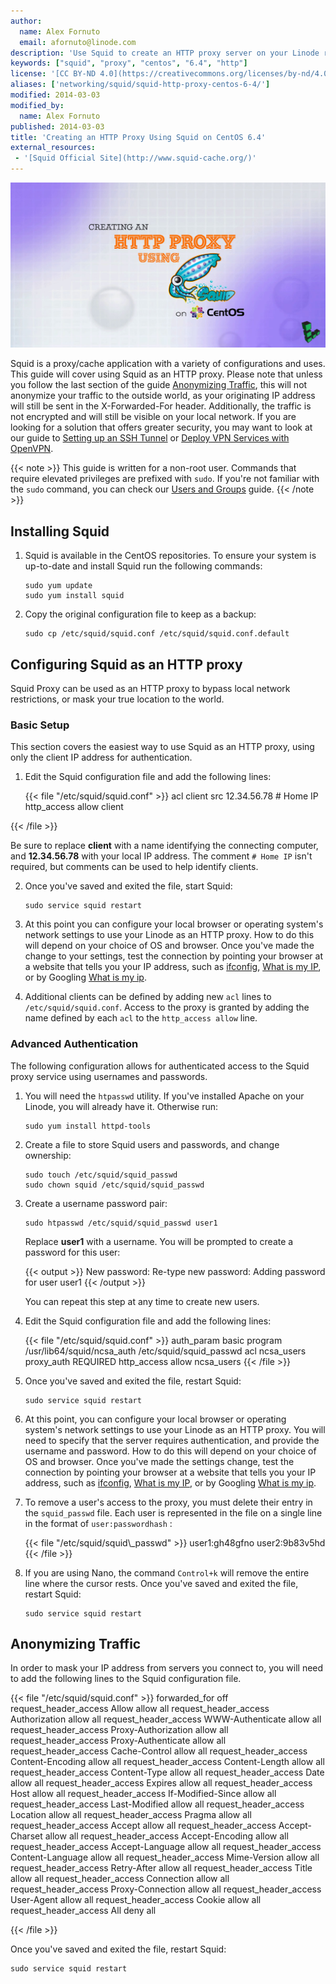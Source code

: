 ```yaml
---
author:
  name: Alex Fornuto
  email: afornuto@linode.com
description: 'Use Squid to create an HTTP proxy server on your Linode running Centos 6.4'
keywords: ["squid", "proxy", "centos", "6.4", "http"]
license: '[CC BY-ND 4.0](https://creativecommons.org/licenses/by-nd/4.0)'
aliases: ['networking/squid/squid-http-proxy-centos-6-4/']
modified: 2014-03-03
modified_by:
  name: Alex Fornuto
published: 2014-03-03
title: 'Creating an HTTP Proxy Using Squid on CentOS 6.4'
external_resources:
 - '[Squid Official Site](http://www.squid-cache.org/)'
---
```


![HTTP Proxy Using Squid on CentOS](/docs/assets/squid/Creating_an_HTTP_Proxy_Using_Squid_on_CentOS_64_smg.jpg)

Squid is a proxy/cache application with a variety of configurations and uses. This guide will cover using Squid as an HTTP proxy. Please note that unless you follow the last section of the guide [Anonymizing Traffic](#anonymizing-traffic), this will not anonymize your traffic to the outside world, as your originating IP address will still be sent in the X-Forwarded-For header. Additionally, the traffic is not encrypted and will still be visible on your local network. If you are looking for a solution that offers greater security, you may want to look at our guide to [Setting up an SSH Tunnel](/docs/networking/ssh/setting-up-an-ssh-tunnel-with-your-linode-for-safe-browsing) or [Deploy VPN Services with OpenVPN](/docs/networking/vpn/secure-communications-with-openvpn-on-centos-6).

{{< note >}}
This guide is written for a non-root user. Commands that require elevated privileges are prefixed with `sudo`. If you're not familiar with the `sudo` command, you can check our [Users and Groups](/docs/tools-reference/linux-users-and-groups) guide.
{{< /note >}}

## Installing Squid

1.  Squid is available in the CentOS repositories. To ensure your system is up-to-date and install Squid run the following commands:

        sudo yum update
        sudo yum install squid

2.  Copy the original configuration file to keep as a backup:

        sudo cp /etc/squid/squid.conf /etc/squid/squid.conf.default

## Configuring Squid as an HTTP proxy

Squid Proxy can be used as an HTTP proxy to bypass local network restrictions, or mask your true location to the world.

### Basic Setup

This section covers the easiest way to use Squid as an HTTP proxy, using only the client IP address for authentication.

1.  Edit the Squid configuration file and add the following lines:

    {{< file "/etc/squid/squid.conf" >}}
acl client src 12.34.56.78 # Home IP http\_access allow client

{{< /file >}}


  Be sure to replace **client** with a name identifying the connecting computer, and **12.34.56.78** with your local IP address. The comment `# Home IP` isn't required, but comments can be used to help identify clients.

2.  Once you've saved and exited the file, start Squid:

        sudo service squid restart

3.  At this point you can configure your local browser or operating system's network settings to use your Linode as an HTTP proxy. How to do this will depend on your choice of OS and browser. Once you've made the change to your settings, test the connection by pointing your browser at a website that tells you your IP address, such as [ifconfig](http://ifconfig.me), [What is my IP](http://www.whatismyip.com/), or by Googling [What is my ip](https://www.google.com/search?q=what+is+my+ip).

4.  Additional clients can be defined by adding new `acl` lines to `/etc/squid/squid.conf`. Access to the proxy is granted by adding the name defined by each `acl` to the `http_access allow` line.

### Advanced Authentication

The following configuration allows for authenticated access to the Squid proxy service using usernames and passwords.

1.  You will need the `htpasswd` utility. If you've installed Apache on your Linode, you will already have it. Otherwise run:

        sudo yum install httpd-tools

2.  Create a file to store Squid users and passwords, and change ownership:

        sudo touch /etc/squid/squid_passwd
        sudo chown squid /etc/squid/squid_passwd

3.  Create a username password pair:

        sudo htpasswd /etc/squid/squid_passwd user1

    Replace **user1** with a username. You will be prompted to create a password for this user:

    {{< output >}}
New password:
Re-type new password:
Adding password for user user1
{{< /output >}}

    You can repeat this step at any time to create new users.

4.  Edit the Squid configuration file and add the following lines:

    {{< file "/etc/squid/squid.conf" >}}
auth_param basic program /usr/lib64/squid/ncsa_auth /etc/squid/squid_passwd
acl ncsa_users proxy_auth REQUIRED
http_access allow ncsa_users
{{< /file >}}

5.  Once you've saved and exited the file, restart Squid:

        sudo service squid restart

6.  At this point, you can configure your local browser or operating system's network settings to use your Linode as an HTTP proxy. You will need to specify that the server requires authentication, and provide the username and password. How to do this will depend on your choice of OS and browser. Once you've made the settings change, test the connection by pointing your browser at a website that tells you your IP address, such as [ifconfig](http://ifconfig.me), [What is my IP](http://www.whatismyip.com/), or by Googling [What is my ip](https://www.google.com/search?q=what+is+my+ip).

7.  To remove a user's access to the proxy, you must delete their entry in the `squid_passwd` file. Each user is represented in the file on a single line in the format of `user:passwordhash` :

    {{< file "/etc/squid/squid\\_passwd" >}}
user1:gh48gfno user2:9b83v5hd
{{< /file >}}

8.  If you are using Nano, the command `Control+k` will remove the entire line where the cursor rests. Once you've saved and exited the file, restart Squid:

        sudo service squid restart

## Anonymizing Traffic

In order to mask your IP address from servers you connect to, you will need to add the following lines to the Squid configuration file.

{{< file "/etc/squid/squid.conf" >}}
forwarded_for off
request_header_access Allow allow all
request_header_access Authorization allow all
request_header_access WWW-Authenticate allow all
request_header_access Proxy-Authorization allow all
request_header_access Proxy-Authenticate allow all
request_header_access Cache-Control allow all
request_header_access Content-Encoding allow all
request_header_access Content-Length allow all
request_header_access Content-Type allow all
request_header_access Date allow all
request_header_access Expires allow all
request_header_access Host allow all
request_header_access If-Modified-Since allow all
request_header_access Last-Modified allow all
request_header_access Location allow all
request_header_access Pragma allow all
request_header_access Accept allow all
request_header_access Accept-Charset allow all
request_header_access Accept-Encoding allow all
request_header_access Accept-Language allow all
request_header_access Content-Language allow all
request_header_access Mime-Version allow all
request_header_access Retry-After allow all
request_header_access Title allow all
request_header_access Connection allow all
request_header_access Proxy-Connection allow all
request_header_access User-Agent allow all
request_header_access Cookie allow all
request_header_access All deny all

{{< /file >}}


Once you've saved and exited the file, restart Squid:

    sudo service squid restart
